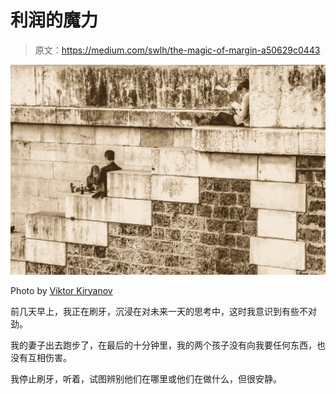 # 利润的魔力

> 原文：<https://medium.com/swlh/the-magic-of-margin-a50629c0443>

![](img/09cbf4ff5e06a4ce2e555cd8286928c2.png)

Photo by [Viktor Kiryanov](https://unsplash.com/photos/MwC3ogTTI5s?utm_source=unsplash&utm_medium=referral&utm_content=creditCopyText)

前几天早上，我正在刷牙，沉浸在对未来一天的思考中，这时我意识到有些不对劲。

我的妻子出去跑步了，在最后的十分钟里，我的两个孩子没有向我要任何东西，也没有互相伤害。

我停止刷牙，听着，试图辨别他们在哪里或他们在做什么，但很安静。